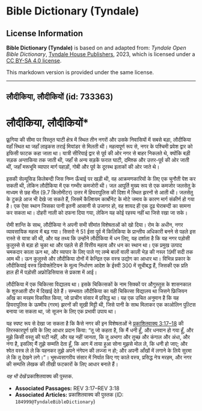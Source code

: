 # Bible Dictionary (Tyndale)

## License Information

**Bible Dictionary (Tyndale)** is based on and adapted from: _Tyndale Open Bible Dictionary_, [Tyndale House Publishers](https://tyndaleopenresources.com/), 2023, which is licensed under a [CC BY-SA 4.0 license](https://creativecommons.org/licenses/by-sa/4.0/legalcode.en).

This markdown version is provided under the same license.



--------------------------------

## लौदीकिया, लौदीकियों (id: 733363)

लौदीकिया, लौदीकियों\*
=====================

फ्रूगिया की सीमा पर विस्तृत घाटी क्षेत्र में स्थित तीन नगरों और उसके निवासियों में सबसे बड़ा, लौदीकिया वहाँ स्थित था जहाँ लाइकस तराई मियांडर से मिलती थी। महत्वपूर्ण रूप से, नगर के पश्चिमी प्रवेश द्वार को इफिसी फाटक कहा जाता था। यात्री सीरियाई द्वार से पूर्व की ओर नगर से बाहर निकलते थे, क्योंकि बड़ी सड़क अन्ताकिया तक जाती थी, जहाँ से अन्य सड़कें फरात घाटी, दमिश्क और उत्तर\-पूर्व की ओर जाती थीं, जहाँ मरूभूमि व्यापार मार्ग पहाड़ों, गोबी और पूर्व के दूरस्थ इलाकों की ओर जाते थे।

इसकी सेल्यूसिड किलेबन्दी जिस निम्न ऊँचाई पर खड़ी थी, वह आक्रमणकारियों के लिए एक चुनौती पेश कर सकती थी, लेकिन लौदीकिया में एक गम्भीर कमजोरी थी। जल आपूर्ति मुख्य रूप से एक कमजोर जलसेतु के माध्यम से छह मील (9\.7 किलोमीटर) उत्तर में हियरापुलिस की दिशा में स्थित झरनों से आती थी। जलसेतु के टुकड़े आज भी देखे जा सकते हैं, जिसमें कैल्शियम कार्बोनेट के मोटे जमाव के कारण मार्ग संकीर्ण हो गया है। एक ऐसा स्थान जिसका पानी इतनी आसानी से उजागर हो, वह शायद ही एक दृढ़ घेराबन्दी का सामना कर सकता था। दोहरी नाली को दफना दिया गया, लेकिन यह कोई रहस्य नहीं था जिसे रखा जा सके।

रोमी शान्ति के साथ, लौदीकिया ने अपनी सभी सीमांत विशेषताओं को खो दिया। रोम के अधीन, नगर व्यावसायिक महत्व में बढ़ गया। सिसरो ने 51 ईसा पूर्व में किलिकिया के प्रान्तीय अधिकारी बनने से पहले इस रास्ते से यात्रा की थी, और यह तथ्य कि उन्होंने लौदीकिया में धन लिए, यह दर्शाता है कि यह नगर पड़ोसी कुलुस्से से बड़ा हो चुका था और पहले से ही वित्तीय महत्व और धन का स्थान था। एक प्रमुख उत्पाद चमकदार काला ऊन था, और व्यापार के लिए पाले गए लम्बे बालों वाली काली भेड़ की नस्ल 19वीं सदी तक आम थी। ऊन कुलुस्से और लौदीकिया दोनों में केन्द्रित एक वस्त्र उद्योग का आधार था। विभिन्न प्रकार के लौदीकियाई वस्त्र डियोक्लेटियन के मूल्य निर्धारण आदेश के ईस्वी 300 में सूचीबद्ध हैं, जिसकी एक प्रति हाल ही में पड़ोसी अफ्रोडिसियास से प्रकाश में आई।

लौदीकिया में एक चिकित्सा विद्यालय था। इसके चिकित्सकों के नाम सिक्कों पर औगुस्तुस के शासनकाल के शुरुआती दौर में दिखाई देते हैं। सम्भवतः लौदीकिया का यही चिकित्सा विद्यालय था जिसने फ्रिजियन आँख का मरहम विकसित किया, जो प्राचीन संसार में प्रसिद्ध था। यह एक उचित अनुमान है कि यह हियरापुलिस के ऊष्मीय (गरम) झरनों की सूखी मिट्टी थी, जिसे पानी के साथ मिलाकर एक काओलिन पुल्टिस बनाया जा सकता था, जो सूजन के लिए एक प्रभावी उपाय था।

यह स्पष्ट रूप से देखा जा सकता है कि कैसे नगर की इन विशेषताओं ने [प्रकाशितवाक्य 3:17–18](https://ref.ly/Rev3:17-Rev3:18) की तिरस्कारपूर्ण छवि के लिए आधार प्रदान किया: “तू जो कहता है, कि मैं धनी हूँ, और धनवान हो गया हूँ, और मुझे किसी वस्तु की घटी नहीं, और यह नहीं जानता, कि तू अभागा और तुच्छ और कंगाल और अंधा, और नंगा है, इसलिए मैं तुझे सम्मति देता हूँ, कि आग में ताया हुआ सोना मुझसे मोल ले, कि धनी हो जाए; और श्वेत वस्त्र ले ले कि पहनकर तुझे अपने नंगेपन की लज्जा न हो; और अपनी आँखों में लगाने के लिये सुरमा ले कि तू देखने लगे।”। भूमध्यसागरीय संसार में निर्यात किए गए काले वस्त्र, प्रसिद्ध नेत्र मरहम, और नगर की सम्पत्ति लेखक की तीखी फटकारों के लिए आधार बनाते हैं।

*यह भी देखें* प्रकाशितवाक्य की पुस्तक.

* **Associated Passages:** REV 3:17–REV 3:18
* **Associated Articles:** प्रकाशितवाक्य की पुस्तक (ID: `184999@TyndaleBibleDictionary`)

